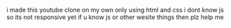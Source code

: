i made this youtube clone on my own only using html and css i dont know js so its not responsive yet if u know js or other wesite things then plz help me 

